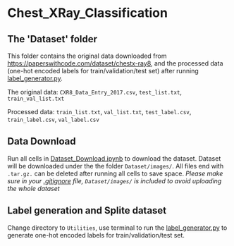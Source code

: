 # Chest_XRay_Classification

## The 'Dataset' folder
This folder contains the original data downloaded from https://paperswithcode.com/dataset/chestx-ray8, and the processed data (one-hot encoded labels for train/validation/test set) after running [label_generator.py](Utilities/label_generator.py).

The original data:
`CXR8_Data_Entry_2017.csv`, `test_list.txt`, `train_val_list.txt`

Processed data: 
`train_list.txt`, `val_list.txt`,
`test_label.csv`, `train_label.csv`, `val_label.csv`

## Data Download
Run all cells in [Dataset_Download.ipynb](Dataset_Download.ipynb) to download the dataset. Dataset will be downloaded under the the folder `Dataset/images/`. All files end with `.tar.gz.` can be deleted after running all cells to save space. *Please make sure in your [.gitignore](.gitignore) file, `Dataset/images/` is included to avoid uploading the whole dataset* 

## Label generation and Splite dataset
Change directory to `Utilities`, use terminal to run the [label_generator.py](Utilities/label_generator.py) to generate one-hot encoded labels for train/validation/test set.
